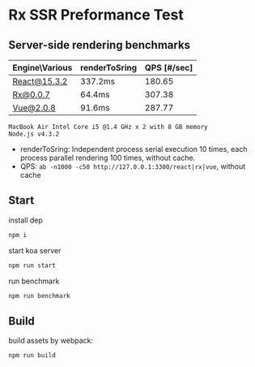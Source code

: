 
# Rx SSR Preformance Test

## Server-side rendering benchmarks

|Engine\Various|renderToSring   | QPS [#/sec] |
|--------------|----------------|-------------|
| React@15.3.2 | 337.2ms        |  180.65     |
| Rx@0.0.7     | 64.4ms         |  307.38     |
| Vue@2.0.8    | 91.6ms         |  287.77     |

```
MacBook Air Intel Core i5 @1.4 GHz x 2 with 8 GB memory
Node.js v4.3.2
```

- renderToSring: Independent process serial execution 10 times, each process parallel rendering 100 times, without cache.
- QPS: `ab -n1000 -c50 http://127.0.0.1:3300/react|rx|vue`, without cache

## Start

install dep

```bash
npm i
```

start koa server

```bash
npm run start
```

run benchmark

```bash
npm run benchmark
```

## Build

build assets by webpack:

```bash
npm run build
```

